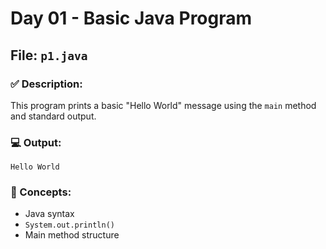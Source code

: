 # Day 01 - Basic Java Program

## File: `p1.java`

### ✅ Description:
This program prints a basic "Hello World" message using the `main` method and standard output.

### 💻 Output:
```
Hello World
```

### 🔧 Concepts:
- Java syntax
- `System.out.println()`
- Main method structure
